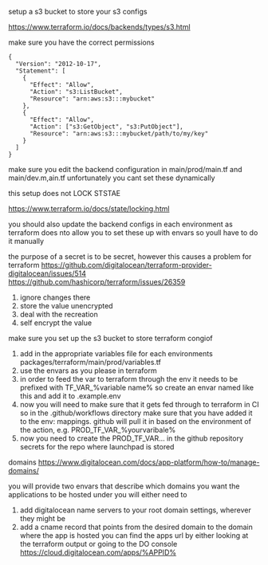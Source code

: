 setup a s3 bucket to store your s3 configs

https://www.terraform.io/docs/backends/types/s3.html

make sure you have the correct permissions

```
{
  "Version": "2012-10-17",
  "Statement": [
    {
      "Effect": "Allow",
      "Action": "s3:ListBucket",
      "Resource": "arn:aws:s3:::mybucket"
    },
    {
      "Effect": "Allow",
      "Action": ["s3:GetObject", "s3:PutObject"],
      "Resource": "arn:aws:s3:::mybucket/path/to/my/key"
    }
  ]
}
```

make sure you edit the backend configuration in main/prod/main.tf and main/dev.m,ain.tf unfortunately you cant set these dynamically


this setup does not LOCK STSTAE

https://www.terraform.io/docs/state/locking.html

you should also update the backend configs in each environment as terraform does nto allow you to
set these up with envars so youll have to do it manually

the purpose of a secret is to be secret, however this causes a problem for terraform
https://github.com/digitalocean/terraform-provider-digitalocean/issues/514
https://github.com/hashicorp/terraform/issues/26359

1. ignore changes there
2. store the value unencrypted
3. deal with the recreation
4. self encrypt the value

make sure you set up the s3 bucket to store terraform congiof

1. add in the appropriate variables file for each environments
   packages/terraform/main/prod/variables.tf
2. use the envars as you please in terraform
3. in order to feed the var to terraform through the env it needs to be prefixed
    with TF_VAR_%variable name% so create an envar named like this and add it to .example.env
4. now you will need to make sure that it gets fed through to terraform in CI so in the .github/workflows
directory make sure that you have added it to the env: mappings. github will pull it in based on the environment of the
action, e.g. PROD_TF_VAR_%yourvaribale%
5. now you need to create the PROD_TF_VAR... in the github repository secrets for the repo where launchpad is stored


domains
https://www.digitalocean.com/docs/app-platform/how-to/manage-domains/

you will provide two envars that describe which domains you want the applications to be hosted under
you will either need to

1. add digitalocean name servers to your root domain settings, wherever they might be
2. add a cname record that points from the desired domain to the domain where the app is hosted
you can find the apps url by either looking at the terraform output or going to the DO console
https://cloud.digitalocean.com/apps/%APPID%

